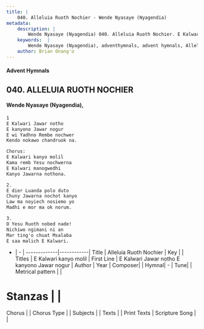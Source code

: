 ```yaml
---
title: |
    040. Alleluia Ruoth Nochier - Wende Nyasaye (Nyagendia)
metadata:
    description: |
        Wende Nyasaye (Nyagendia) 040. Alleluia Ruoth Nochier. E Kalwari Jawar notho E kanyono Jawar nogur E wi Yadhno Rembe nochwer Kendo nokawo chandruok na.  Chorus: E Kalwari kanyo molil Kama remb Yesu nochwerna E Kalwari manogwedhi Kanyo Jawarna nothona.  2. E dier Luanda polo duto Chuny Jawarna nochot kanyo Law ma noyiech nosiemo yo Madhi e mor ma ok norum.  3. O Yesu Ruoth nobed nade! Nichiwo ngimani ni an Mar ting'o chuat Msalaba E saa malich E Kalwari.  
    keywords:  |
        Wende Nyasaye (Nyagendia), adventhymnals, advent hymnals, Alleluia Ruoth Nochier, E Kalwari Jawar notho E kanyono Jawar nogur. E Kalwari kanyo molil
    author: Brian Onang'o
---
```


#### Advent Hymnals
## 040. ALLELUIA RUOTH NOCHIER
####  Wende Nyasaye (Nyagendia),

```txt
1
E Kalwari Jawar notho
E kanyono Jawar nogur
E wi Yadhno Rembe nochwer
Kendo nokawo chandruok na.

Chorus:
E Kalwari kanyo molil
Kama remb Yesu nochwerna
E Kalwari manogwedhi
Kanyo Jawarna nothona.

2.
E dier Luanda polo duto
Chuny Jawarna nochot kanyo
Law ma noyiech nosiemo yo
Madhi e mor ma ok norum.

3.
O Yesu Ruoth nobed nade!
Nichiwo ngimani ni an
Mar ting'o chuat Msalaba
E saa malich E Kalwari.


```

- |   -  |
-------------|------------|
Title | Alleluia Ruoth Nochier |
Key |  |
Titles | E Kalwari kanyo molil |
First Line | E Kalwari Jawar notho E kanyono Jawar nogur |
Author | 
Year | 
Composer| |
Hymnal|  - |
Tune|  |
Metrical pattern | |
# Stanzas |  |
Chorus |  |
Chorus Type |  |
Subjects | |
Texts |  |
Print Texts | 
Scripture Song |  |
    
